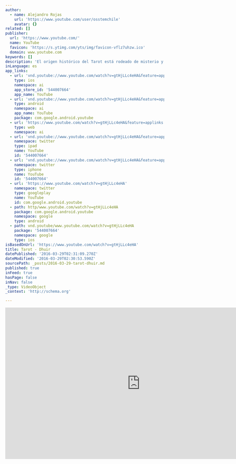 ```yaml
---
author:
  - name: Alejandro Rojas
    url: 'https://www.youtube.com/user/osstemchile'
    avatar: {}
related: []
publisher:
  url: 'https://www.youtube.com/'
  name: YouTube
  favicon: 'https://s.ytimg.com/yts/img/favicon-vflz7uhzw.ico'
  domain: www.youtube.com
keywords: []
description: 'El origen histórico del Tarot está rodeado de misterio y conjeturas. La adivinación se remonta a tiempos muy antiguos ancestrales el arte de conocer el destino se practicaba desde tiempos inmemoriales, cuando el hombre era uno con el medio en que habitaba.'
inLanguage: es
app_links:
  - url: 'vnd.youtube://www.youtube.com/watch?v=gtHjLLc4eHA&feature=applinks'
    type: ios
    namespace: ai
    app_store_id: '544007664'
    app_name: YouTube
  - url: 'vnd.youtube://www.youtube.com/watch?v=gtHjLLc4eHA&feature=applinks'
    type: android
    namespace: ai
    app_name: YouTube
    package: com.google.android.youtube
  - url: 'https://www.youtube.com/watch?v=gtHjLLc4eHA&feature=applinks'
    type: web
    namespace: ai
  - url: 'vnd.youtube://www.youtube.com/watch?v=gtHjLLc4eHA&feature=applinks'
    namespace: twitter
    type: ipad
    name: YouTube
    id: '544007664'
  - url: 'vnd.youtube://www.youtube.com/watch?v=gtHjLLc4eHA&feature=applinks'
    namespace: twitter
    type: iphone
    name: YouTube
    id: '544007664'
  - url: 'https://www.youtube.com/watch?v=gtHjLLc4eHA'
    namespace: twitter
    type: googleplay
    name: YouTube
    id: com.google.android.youtube
  - path: http/www.youtube.com/watch?v=gtHjLLc4eHA
    package: com.google.android.youtube
    namespace: google
    type: android
  - path: vnd.youtube/www.youtube.com/watch?v=gtHjLLc4eHA
    package: '544007664'
    namespace: google
    type: ios
isBasedOnUrl: 'https://www.youtube.com/watch?v=gtHjLLc4eHA'
title: Tarot - Dhuir
datePublished: '2016-03-29T02:31:09.270Z'
dateModified: '2016-03-29T02:30:53.590Z'
sourcePath: _posts/2016-03-29-tarot-dhuir.md
published: true
inFeed: true
hasPage: false
inNav: false
_type: VideoObject
_context: 'http://schema.org'

---
```

<iframe src="https://cdn.embedly.com/widgets/media.html?src=https%3A%2F%2Fwww.youtube.com%2Fembed%2FgtHjLLc4eHA%3Ffeature%3Doembed&amp;url=https%3A%2F%2Fwww.youtube.com%2Fwatch%3Fv%3DgtHjLLc4eHA&amp;image=https%3A%2F%2Fi.ytimg.com%2Fvi%2FgtHjLLc4eHA%2Fhqdefault.jpg&amp;key=b7d04c9b404c499eba89ee7072e1c4f7&amp;type=text%2Fhtml&amp;schema=youtube" width="854" height="480" scrolling="no" frameborder="0" allowfullscreen="allowfullscreen" style=""></iframe>